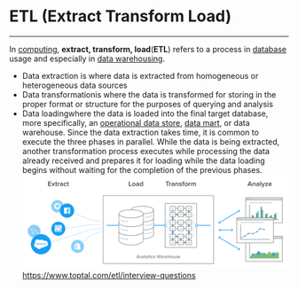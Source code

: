 # ETL (Extract Transform Load)

---

In [computing](https://en.wikipedia.org/wiki/Computing), **extract, transform, load**(**ETL**) refers to a process in [database](https://en.wikipedia.org/wiki/Database) usage and especially in [data warehousing](https://en.wikipedia.org/wiki/Data_warehouse).

- Data extraction is where data is extracted from homogeneous or heterogeneous data sources
- Data transformationis where the data is transformed for storing in the proper format or structure for the purposes of querying and analysis
- Data loadingwhere the data is loaded into the final target database, more specifically, an [operational data store](https://en.wikipedia.org/wiki/Operational_data_store), [data mart](https://en.wikipedia.org/wiki/Data_mart), or data warehouse.
Since the data extraction takes time, it is common to execute the three phases in parallel. While the data is being extracted, another transformation process executes while processing the data already received and prepares it for loading while the data loading begins without waiting for the completion of the previous phases.
![image](media/ETL-(Extract-Transform-Load)-image1.png)
<https://www.toptal.com/etl/interview-questions>
